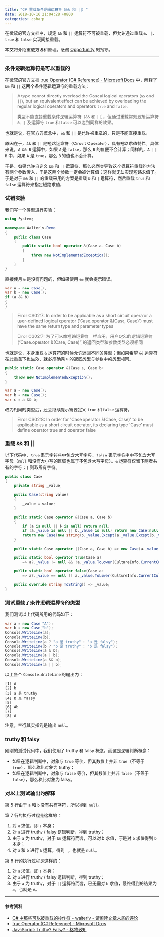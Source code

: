 ```yaml
---
title: "C# 重载条件逻辑运算符（&& 和 ||）"
date: 2018-10-16 21:04:28 +0800
categories: csharp
---
```


在微软的官方文档中，规定 `&&` 和 `||` 运算符不可被重载，但允许通过重载 `&`、`|`、`true` 和 `false` 实现间接重载。

本文将介绍重载方法和原理。感谢 [Opportunity](https://disqus.com/by/OpportunityLiu/) 的指导。

---

<div id="toc"></div>

### 条件逻辑运算符是可以重载的

在微软的官方文档 [true Operator (C# Reference) - Microsoft Docs](https://docs.microsoft.com/en-us/dotnet/csharp/language-reference/keywords/true-operator) 中，解释了 `&&` 和 `||` 这两个条件逻辑运算符的重载方法：

> A type cannot directly overload the Caseal logical operators (`&&` and `||`), but an equivalent effect can be achieved by overloading the regular logical operators and operators `true` and `false`.
> 
> 类型不能直接重载条件逻辑运算符（`&&` 和 `||`），但通过重载常规逻辑运算符 `&`、`|` 及运算符 `true` 和 `false` 可以达到同样的效果。

也就是说，在官方的概念中，`&&` 和 `||` 是允许被重载的，只是不能直接重载。

原因在于，`&&` 和 `||` 是短路运算符（Circuit Operator），具有短路求值特性。具体来说，`A && B` 运算中，如果 `A` 是 `false`，那么 `B` 的值便不会计算；同样的，`A || B` 中，如果 `A` 是 `true`，那么 `B` 的值也不会计算。

于是，如果允许自定义 `&&` 和 `||` 运算符，那么必然会导致这个运算符重载的方法有两个参数传入，于是这两个参数一定会被计算值；这样就无法实现短路求值了。于是对于 `&&` 和 `||` 的重载采用的方案是重载 `&` 和 `|` 运算符，然后重载 `true` 和 `false` 运算符来指定短路求值。

### 试错实验

我们写一个类型进行实验：

```csharp
using System;

namespace Walterlv.Demo
{
    public class Case
    {
        public static bool operator &(Case a, Case b)
        {
            throw new NotImplementedException();
        }
    }
}
```

直接使用 `&` 是没有问题的，但如果使用 `&&` 就会提示错误。

```csharp
var a = new Case();
var b = new Case();
if (a && b)
{
}
```

> Error CS0217: In order to be applicable as a short circuit operator a user-defined logical operator ('Case.operator &(Case, Case)') must have the same return type and parameter types
> 
> Error CS0217: 为了可以像短路运算符一样应用，用户定义的逻辑运算符(“Case.operator &(Case, Case)”)的返回类型和参数类型必须相同
 
也就是说，本身重载 `&` 运算符的时候允许返回不同的类型；但如果希望 `&&` 运算符在此重载下也生效，就必须确保 `&` 的返回类型与参数中的类型相同。

```csharp
public static Case operator &(Case a, Case b)
{
    throw new NotImplementedException();
}
```

```csharp
var a = new Case();
var b = new Case();
var c = a && b;
```

改为相同的类型后，还会继续提示需要定义 `true` 和 `false` 运算符。

> Error CS0218: In order for 'Case.operator &(Case, Case)' to be applicable as a short circuit operator, its declaring type 'Case' must define operator true and operator false

### 重载 && 和 ||

以下代码中，`true` 表示字符串中包含大写字母，`false` 表示字符串中不包含大写字母（`null` 和没有大小写的区域也属于不包含大写字母）。`&` 运算符仅留下两者共有的字符；`|` 则取所有字符。

```csharp
public class Case
{
    private string _value;

    public Case(string value)
    {
        _value = value;
    }

    public static Case operator &(Case a, Case b)
    {
        if (a is null || b is null) return null;
        if (a._value is null || b._value is null) return new Case(null);
        return new Case(new string(b._value.Except(a._value.Except(b._value)).ToArray()));
    }

    public static Case operator |(Case a, Case b) => new Case(a._value + b._value);

    public static bool operator true(Case a)
        => a?._value != null && !a._value.ToLower(CultureInfo.CurrentCulture).Equals(a._value);

    public static bool operator false(Case a)
        => a?._value == null || a._value.ToLower(CultureInfo.CurrentCulture).Equals(a._value);
        
    public override string ToString() => _value;
}
```

### 测试重载了条件逻辑运算符的类型

我们测试以上代码所用的代码如下：

```csharp
var a = new Case("A");
var b = new Case("b");
Console.WriteLine(a);
Console.WriteLine(b);
Console.WriteLine(a ? "a 是 truthy" : "a 是 falsy");
Console.WriteLine(b ? "b 是 truthy" : "b 是 falsy");
Console.WriteLine(a & b);
Console.WriteLine(a | b);
Console.WriteLine(a && b);
Console.WriteLine(a || b);
```

以上各个 `Console.WriteLine` 的输出为：

```
[1] A
[2] b
[3] a 是 truthy
[4] b 是 falsy
[5] 
[6] Ab
[7] 
[8] A
```

注意，空行其实指的是输出 `null`。

### truthy 和 falsy

刚刚的测试代码中，我们使用了 truthy 和 falsy 概念，而这是逻辑判断概念：

- 如果在逻辑判断中，对象与 `true` 等价，但其数值上并非 `true`（不等于 `true`），那么称此对象为 truthy；
- 如果在逻辑判断中，对象与 `false` 等价，但其数值上并非 `false`（不等于 `false`），那么称此对象为 falsy。

### 对以上测试输出的解释

第 5 行由于 `a` 和 `b` 没有共有字符，所以得到 `null`。

第 7 行的执行过程是这样的：

1. 对 `a` 求值，即 `a` 本身；
1. 对 `a` 进行 truthy / falsy 逻辑判断，得到 truthy；
1. 由于 `a` 为 truthy，对于 `&&` 运算符而言，可以对 b 求值，于是对 `b` 求值得到 `b` 本身；
1. 对 `a` 和 `b` 进行 `&` 运算，得到 ` `，也就是 `null`。

第 8 行的执行过程是这样的：

1. 对 `a` 求值，即 `a` 本身；
1. 对 `a` 进行 truthy / falsy 逻辑判断，得到 truthy；
1. 由于 `a` 为 truthy，对于 `||` 运算符而言，已无需对 `b` 求值，最终得到的结果为 `a`，也就是 `A`。

---

#### 参考资料

- [C# 中那些可以被重载的操作符 - walterlv - 请阅读文章末尾的评论](https://walterlv.com/post/overridable-operators-in-csharp.html#comment-4147325525)
- [true Operator (C# Reference) - Microsoft Docs](https://docs.microsoft.com/en-us/dotnet/csharp/language-reference/keywords/true-operator)
- [JavaScript: Truthy? Falsy? - 格物致知](https://amobiz.github.io/2015/09/28/javascript-truthy-falsy/)
